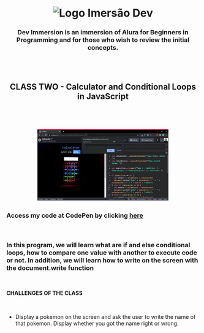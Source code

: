 <h1
  align="center"
>
  <img
    src="https://www.alura.com.br/assets/img/imersoes/dev-2021/logo-imersao-calculadora.svg"
    class="page-logo"
    alt="Logo Imersão Dev"
  >
</h1>

<h3
  align="center"
>
  Dev Immersion is an immersion of Alura for Beginners in Programming and for those who wish to review the initial concepts.
</h3>

<br
/>
<br
/>

<h2
  align="center"
>
  CLASS TWO - Calculator and Conditional Loops in JavaScript
</h2>

<br
/>
<h1
  align="center"
>
  <img
    width="68%"
    src="./assets/calculator-codepen.gif"
  >
</h1>

### Access my code at CodePen by clicking [here](https://codepen.io/franciscoarmando63/pen/ExZNZyw?editors=0010)

<br
/>

### In this program, we will learn what are if and else conditional loops, how to compare one value with another to execute code or not. In addition, we will learn how to write on the screen with the document.write function

<br
/>

<strong>
  CHALLENGES OF THE CLASS
</strong>

<br
/>

* Display a pokemon on the screen and ask the user to write the name of that pokemon. Display whether you got the name right or wrong.
